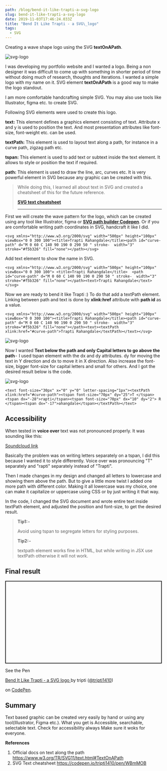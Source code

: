 ```yaml
---
path: /blog/bend-it-like-trapti-a-svg-logo
slug: bend-it-like-trapti-a-svg-logo
date: 2019-11-03T17:46:24.033Z
title: "Bend It Like Trapti - a SVG\_logo"
tags:
  - SVG
---
```


Creating a wave shape logo using the SVG **textOnAPath**.

![svg-logo](/assets/screenshot-2019-11-03-at-14.41.56.png "Final svg logo")

I was developing my portfolio website and I wanted a logo. Being a non designer it was difficult to come up with something in shorter period of time without doing much of research, thoughts and iterations. I wanted a simple logo with my name on it. SVG element **textOnAPath** is a good way to make the logo standout.

I am more comfortable handcrafting simple SVG. You may also use tools like Illustrator, figma etc. to create SVG.

Following SVG elements were used to create this logo.

**text:** This element defines a graphics element consisting of text. Attribute x and y is used to position the text. And most presentation attributes like font-size, font-weight etc. can be used.

**textPath:** This element is used to layout text along a path, for instance in a curve path, zigzag path etc.

**tspan:** This element is used to add text or subtext inside the text element. It allows to style or position the text if required.

**path:** This element is used to draw the line, arc, curves etc. It is very powerful element in SVG because any graphic can be created with this.

> While doing this, I learned all about text in SVG and created a cheatsheet of this for the future reference.
>
> [**SVG text cheatsheet**](https://codepen.io/tripti1410/pen/WBmMOB)
>
> ---

First we will create the wave pattern for the logo, which can be created using any tool like Illustrator, figma or [**SVG path builder Codepen**](https://codepen.io/anthonydugois/pen/mewdyZ). Or if you are comfortable writing path coordinates in SVG, handcraft it like I did.

```
<svg xmlns="http://www.w3.org/2000/svg" width="500px" height="100px" viewBox="0 0 300 100"><title>Trapti Rahangdale</title><path id="curve-path" d="M 0 60 C 140 90 190 0 290 50 " stroke-  width="3" stroke="#f5b326" fill="none"></path></svg>
```

Add text element to show the name in SVG.

```
<svg xmlns="http://www.w3.org/2000/svg" width="500px" height="100px" viewBox="0 0 300 100"> <title>Trapti Rahangdale</title>  <path id="curve-path" d="M 0 60 C 140 90 190 0 290 50 " stroke-  width="3" stroke="#f5b326" fill="none"></path><text>Trapti Rahangdale</text></svg>
```

Now we are ready to bend it like Trapti :) To do that add a textPath element. Linking between path and text is done by **xlink:href** attribute with **path id** as a value.

```
<svg xmlns="http://www.w3.org/2000/svg" width="500px" height="100px" viewBox="0 0 300 100"><title>Trapti Rahangdale</title><path id="curve-path" d="M 0 60 C 140 90 190 0 290 50 " stroke-  width="3" stroke="#f5b326" fill="none"></path><text><textPath xlink:href="#curve-path">Trapti Rahangdale</textPath></text></svg>
```

![svg-logo](/assets/screenshot-2019-11-02-at-18.05.53.png "Result of the above steps")

Now I wanted **Text below the path and only Capital letters to go above the path** -  I used tspan element with the dx and dy attributes. dy for moving the text in Y direction and dx to move it in X direction. Also increase the font-size, bigger font-size for capital letters and small for others. And I got the desired result below is the code.

![svg-logo](/assets/screenshot-2019-11-03-at-14.11.11.png "Desired SVG logo - text below the path only capital letters above the path")

```
<text font-size="30px" x="0" y="0" letter-spacing="1px"><textPath xlink:href="#curve-path"><tspan font-size="70px" dy="25">T </tspan><tspan dx="-28">rapti</tspan><tspan font-size="70px" dx="10" dy="2"> R </tspan><tspan dx="-17">ahangdale</tspan></textPath></text>
```

## Accessibility

When tested in **voice over** text was not pronounced properly. It was sounding like this:

[Soundcloud link](https://soundcloud.com/trapti-rahangdale/svg-logo-voice-over)

Basically the problem was on writing letters separately on a tspan, I did this because I wanted it to style differently. Voice over was pronouncing "T" separately and "rapti" separately instead of "Trapti".

Then I made changes in my design and changed all letters to lowercase and showing them above the path. But to give a little more twist I added one more path with different color. Making it all lowercase was my choice, one can make it capitalize or uppercase using CSS or by just writing it that way.

In the code, I changed the SVG document and wrote entire text inside textPath element, and adjusted the position and font-size, to get the desired result.

> **Tip1: -**
>
> Avoid using tspan to segregate letters for styling purposes.
>
> **Tip2: -**
>
> textpath element works fine in HTML, but while writing in JSX use textPath otherwise it will not work.

## Final result

<p class="codepen" data-height="265" data-theme-id="0" data-default-tab="html,result" data-user="tripti1410" data-slug-hash="57958a6c7d5c87fd062a8f165b0b5774" style="height: 265px; box-sizing: border-box; display: flex; align-items: center; justify-content: center; border: 2px solid; margin: 1em 0; padding: 1em;" data-pen-title="Bend It Like Trapti - a SVG logo ">

<span>See the Pen <a href="https://codepen.io/tripti1410/pen/57958a6c7d5c87fd062a8f165b0b5774">

Bend It Like Trapti - a SVG logo </a> by tripti (<a href="https://codepen.io/tripti1410">@tripti1410</a>)

on <a href="https://codepen.io">CodePen</a>.</span>

</p>

<script async src="https://static.codepen.io/assets/embed/ei.js"></script>

## Summary

Text based graphic can be created very easily by hand or using any tool(Illustrator, Figma etc.). What you get is Accessible, searchable, selectable text. Check for accessibility always Make sure it woks for everyone.

**References**

1. Official docs on text along the path <https://www.w3.org/TR/SVG11/text.html#TextOnAPath>
2. SVG Text cheatsheet <https://codepen.io/tripti1410/pen/WBmMOB>
